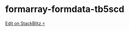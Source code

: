 # formarray-formdata-tb5scd

[Edit on StackBlitz ⚡️](https://stackblitz.com/edit/formarray-formdata-tb5scd)